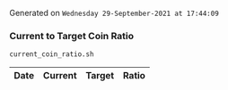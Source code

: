 Generated on `Wednesday 29-September-2021 at 17:44:09`

### Current to Target Coin Ratio
`current_coin_ratio.sh`

Date|Current|Target|Ratio
---|---|---|---
